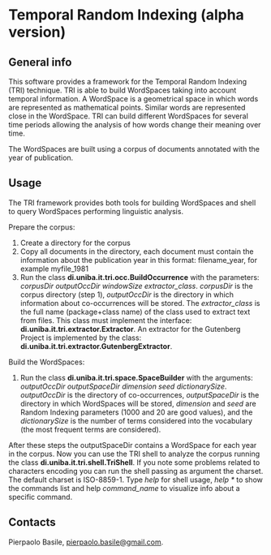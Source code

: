 Temporal Random Indexing (alpha version)
==========================================================================

General info
------------

This software provides a framework for the Temporal Random Indexing (TRI) technique. TRI is able to build WordSpaces taking into account temporal information. A WordSpace is a geometrical space in which words are represented as mathematical points. Similar words are represented close in the WordSpace. TRI can build different WordSpaces for several time periods allowing the analysis of how words change their meaning over time.

The WordSpaces are built using a corpus of documents annotated with the year of publication.
 
Usage
-----

The TRI framework provides both tools for building WordSpaces and shell to query WordSpaces performing linguistic analysis.

Prepare the corpus:

1.	Create a directory for the corpus
2.	Copy all documents in the directory, each document must contain the information about the publication year in this format: filename\_year, for example myfile\_1981
3.	Run the class **di.uniba.it.tri.occ.BuildOccurrence** with the parameters: *corpusDir* *outputOccDir* *windowSize* *extractor\_class*. *corpusDir* is the corpus directory (step 1), *outputOccDir* is the directory in which information about co-occurrences will be stored. The *extractor\_class* is the full name (package+class name) of the class used to extract text from files. This class must implement the interface: **di.uniba.it.tri.extractor.Extractor**. An extractor for the Gutenberg Project is implemented by the class: **di.uniba.it.tri.extractor.GutenbergExtractor**.

Build the WordSpaces:

1.	Run the class **di.uniba.it.tri.space.SpaceBuilder** with the arguments: *outputOccDir* *outputSpaceDir* *dimension* *seed* *dictionarySize*. *outputOccDir* is the directory of co-occurrences, *outputSpaceDir* is the directory in which WordSpaces will be stored, *dimension* and *seed* are Random Indexing parameters (1000 and 20 are good values), and the *dictionarySize* is the number of terms considered into the vocabulary (the most frequent terms are considered).


After these steps the outputSpaceDir contains a WordSpace for each year in the corpus. Now you can use the TRI shell to analyze the corpus running the class **di.uniba.it.tri.shell.TriShell**. If you note some problems related to characters encoding you can run the shell passing as argument the charset. The default charset is ISO-8859-1. Type *help* for shell usage, *help \** to show the commands list and help *command\_name* to visualize info about a specific command.

Contacts
--------
Pierpaolo Basile, pierpaolo.basile@gmail.com.



